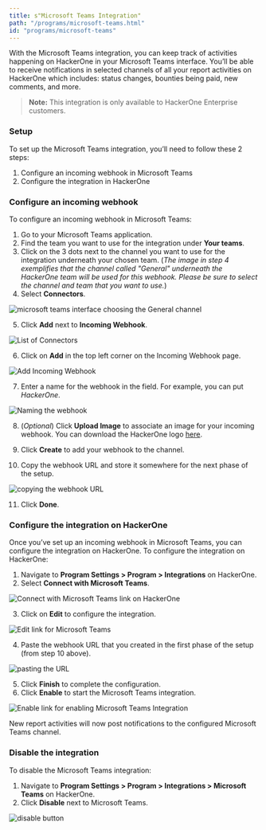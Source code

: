 ```yaml
---
title: s"Microsoft Teams Integration"
path: "/programs/microsoft-teams.html"
id: "programs/microsoft-teams"
---
```


With the Microsoft Teams integration, you can keep track of activities happening on HackerOne in your Microsoft Teams interface. You’ll be able to receive notifications in selected channels of all your report activities on HackerOne which includes: status changes, bounties being paid, new comments, and more.

> **Note:** This integration is only available to HackerOne Enterprise customers.

### Setup
To set up the Microsoft Teams integration, you’ll need to follow these 2 steps:
1. Configure an incoming webhook in Microsoft Teams
2. Configure the integration in HackerOne

### Configure an incoming webhook
To configure an incoming webhook in Microsoft Teams:
1. Go to your Microsoft Teams application.
2. Find the team you want to use for the integration under **Your teams**.
3. Click on the 3 dots next to the channel you want to use for the integration underneath your chosen team. (*The image in step 4 exemplifies that the channel called "General" underneath the HackerOne team will be used for this webhook. Please be sure to select the channel and team that you want to use.*)
4. Select **Connectors**.

![microsoft teams interface choosing the General channel](./images/microsoft-1.png)

5. Click **Add** next to **Incoming Webhook**.

![List of Connectors](./images/microsoft-2.png)

6. Click on **Add** in the top left corner on the Incoming Webhook page.

![Add Incoming Webhook](./images/microsoft-3.png)

7. Enter a name for the webhook in the field. For example, you can put *HackerOne*.

![Naming the webhook](./images/microsoft-4.png)

8. (*Optional*) Click **Upload Image** to associate an image for your incoming webhook. You can download the HackerOne logo [here](https://www.hackerone.com/branding).  

9. Click **Create** to add your webhook to the channel.
10. Copy the webhook URL and store it somewhere for the next phase of the setup.

![copying the webhook URL](./images/microsoft-5.png)

11. Click **Done**.

### Configure the integration on HackerOne
Once you’ve set up an incoming webhook in Microsoft Teams, you can configure the integration on HackerOne. To configure the integration on HackerOne:
1. Navigate to **Program Settings > Program > Integrations** on HackerOne.
2. Select **Connect with Microsoft Teams**.

![Connect with Microsoft Teams link on HackerOne](./images/microsoft-6.png)

3. Click on **Edit** to configure the integration.

![Edit link for Microsoft Teams](./images/microsoft-7.png)

4. Paste the webhook URL that you created in the first phase of the setup (from step 10 above).

![pasting the URL](./images/microsoft-8.png)

5. Click **Finish** to complete the configuration.
6. Click **Enable** to start the Microsoft Teams integration.

![Enable link for enabling Microsoft Teams Integration](./images/microsoft-7.png)

New report activities will now post notifications to the configured Microsoft Teams channel.

### Disable the integration
To disable the Microsoft Teams integration:
1. Navigate to **Program Settings > Program > Integrations > Microsoft Teams** on HackerOne.
2. Click **Disable** next to Microsoft Teams.

![disable button](./images/microsoft-9.png)
